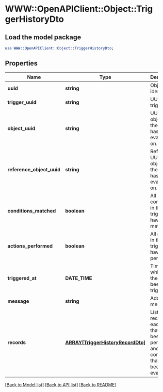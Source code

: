 # WWW::OpenAPIClient::Object::TriggerHistoryDto

## Load the model package
```perl
use WWW::OpenAPIClient::Object::TriggerHistoryDto;
```

## Properties
Name | Type | Description | Notes
------------ | ------------- | ------------- | -------------
**uuid** | **string** | Object identifier | 
**trigger_uuid** | **string** | UUID of the trigger. | 
**object_uuid** | **string** | UUID of the object that the trigger has been evaluated on. | [optional] 
**reference_object_uuid** | **string** | Reference UUID of the object that the trigger has been evaluated on. | [optional] 
**conditions_matched** | **boolean** | All conditions in the trigger have been matched. | 
**actions_performed** | **boolean** | All actions in the trigger have been performed. | 
**triggered_at** | **DATE_TIME** | Time at which has the trigger been triggered | 
**message** | **string** | Additional message.  | [optional] 
**records** | [**ARRAY[TriggerHistoryRecordDto]**](TriggerHistoryRecordDto.md) | List of records for each action that has not been performed and each condition that has not been evaluated. | 

[[Back to Model list]](../README.md#documentation-for-models) [[Back to API list]](../README.md#documentation-for-api-endpoints) [[Back to README]](../README.md)


